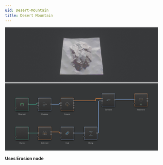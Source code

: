 ```yaml
---
uid: Desert-Mountain
title: Desert Mountain
---
```


![](../Images/Viewport/Desert-Mountain.jpg)
![](../Images/Graph/Desert-Mountain.png)

**Uses Erosion node**